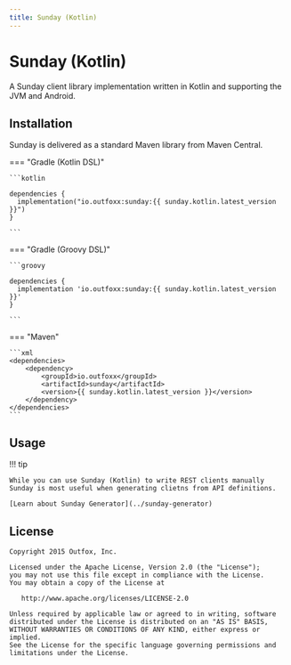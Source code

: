 ```yaml
---
title: Sunday (Kotlin)
---
```

# Sunday (Kotlin)

A Sunday client library implementation written in Kotlin and supporting the JVM and Android.

## Installation

Sunday is delivered as a standard Maven library from Maven Central.

=== "Gradle (Kotlin DSL)"

	```kotlin

	dependencies {
	  implementation("io.outfoxx:sunday:{{ sunday.kotlin.latest_version }}")
	}

	```

=== "Gradle (Groovy DSL)"

	```groovy

	dependencies {
	  implementation 'io.outfoxx:sunday:{{ sunday.kotlin.latest_version }}'
	}

	```

=== "Maven"

	```xml
    <dependencies>
        <dependency>
            <groupId>io.outfoxx</groupId>
            <artifactId>sunday</artifactId>
            <version>{{ sunday.kotlin.latest_version }}</version>
        </dependency>
    </dependencies>
	```

## Usage


!!! tip

    While you can use Sunday (Kotlin) to write REST clients manually Sunday is most useful when generating clietns from API definitions.

    [Learn about Sunday Generator](../sunday-generator)


License
-------

    Copyright 2015 Outfox, Inc.

    Licensed under the Apache License, Version 2.0 (the "License");
    you may not use this file except in compliance with the License.
    You may obtain a copy of the License at

       http://www.apache.org/licenses/LICENSE-2.0

    Unless required by applicable law or agreed to in writing, software
    distributed under the License is distributed on an "AS IS" BASIS,
    WITHOUT WARRANTIES OR CONDITIONS OF ANY KIND, either express or implied.
    See the License for the specific language governing permissions and
    limitations under the License.
